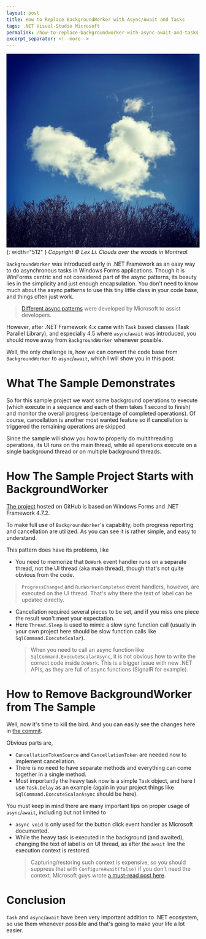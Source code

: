 ```yaml
---
layout: post
title: How to Replace BackgroundWorker with Async/Await and Tasks
tags: .NET Visual-Studio Microsoft
permalink: /how-to-replace-backgroundworker-with-async-await-and-tasks-80d7c8ed89dc
excerpt_separator: <!--more-->
---
```

![img-description](/images/clouds-over-woods.jpg){: width="512" }
_Copyright © Lex Li. Clouds over the woods in Montreal._

`BackgroundWorker` was introduced early in .NET Framework as an easy way to do asynchronous tasks in Windows Forms applications. Though it is WinForms centric and not considered part of the async patterns, its beauty lies in the simplicity and just enough encapsulation. You don't need to know much about the async patterns to use this tiny little class in your code base, and things often just work.

> [Different async patterns](https://docs.microsoft.com/dotnet/standard/asynchronous-programming-patterns/interop-with-other-asynchronous-patterns-and-types) were developed by Microsoft to assist developers.

However, after .NET Framework 4.x came with `Task` based classes (Task Parallel Library), and especially 4.5 where `async`/`await` was introduced, you should move away from `BackgroundWorker` whenever possible.

Well, the only challenge is, how we can convert the code base from `BackgroundWorker` to `async`/`await`, which I will show you in this post.
<!--more-->

# What The Sample Demonstrates
So for this sample project we want some background operations to execute (which execute in a sequence and each of them takes 1 second to finish) and monitor the overall progress (percentage of completed operations). Of course, cancellation is another most wanted feature so if cancellation is triggered the remaining operations are skipped.

Since the sample will show you how to properly do multithreading operations, its UI runs on the main thread, while all operations execute on a single background thread or on multiple background threads.

# How The Sample Project Starts with BackgroundWorker
[The project](https://github.com/lextm/backgroundworker-sample/commit/d2ca2509e06cc7bdbe9492cb54c181cdd704e22e) hosted on GitHub is based on Windows Forms and .NET Framework 4.7.2.

To make full use of `BackgroundWorker`'s capability, both progress reporting and cancellation are utilized. As you can see it is rather simple, and easy to understand.

This pattern does have its problems, like

* You need to memorize that `DoWork` event handler runs on a separate thread, not the UI thread (aka main thread), though that's not quite obvious from the code.

> `ProgressChanged` and `RunWorkerCompleted` event handlers, however, are executed on the UI thread. That's why there the text of label can be updated directly.

* Cancellation required several pieces to be set, and if you miss one piece the result won't meet your expectation.
* Here `Thread.Sleep` is used to mimic a slow sync function call (usually in your own project here should be slow function calls like `SqlCommand.ExecuteScalar`).
  > When you need to call an async function like `SqlCommand.ExecuteScalarAsync`, it is not obvious how to write the correct code inside `DoWork`. This is a bigger issue with new .NET APIs, as they are full of async functions (SignalR for example).

# How to Remove BackgroundWorker from The Sample
Well, now it's time to kill the bird. And you can easily see the changes here in [the commit](https://github.com/lextm/backgroundworker-sample/commit/2e4cdf37c14b4e049407ea91db82dbefb125cc64).

Obvious parts are,

* `CancellationTokenSource` and `CancellationToken` are needed now to implement cancellation.
* There is no need to have separate methods and everything can come together in a single method.
* Most importantly the heavy task now is a simple `Task` object, and here I use `Task.Delay` as an example (again in your project things like `SqlCommand.ExecuteScalarAsync` should be here).

You must keep in mind there are many important tips on proper usage of `async`/`await`, including but not limited to

* `async void` is only used for the button click event handler as Microsoft documented.
* While the heavy task is executed in the background (and awaited), changing the text of label is on UI thread, as after the `await` line the execution context is restored.
  > Capturing/restoring such context is expensive, so you should suppress that with `ConfigureAwait(false)` if you don't need the context. Microsoft guys wrote [a must-read post here](https://devblogs.microsoft.com/dotnet/configureawait-faq/).

# Conclusion

`Task` and `async`/`await` have been very important addition to .NET ecosystem, so use them whenever possible and that's going to make your life a lot easier.
